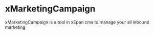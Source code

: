 xMarketingCampaign
==================

xMarketingCampaign is a tool in xEpan cms to manage your all inbound marketing
